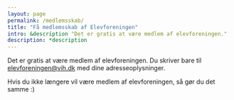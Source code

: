 ```yaml
---
layout: page
permalink: /medlemsskab/
title: "Få medlemsskab af Elevforeningen"
intro: &description "Det er gratis at være medlem af elevforeningen."
description: *description
---
```


Det er gratis at være medlem af elevforeningen. Du skriver bare til elevforeningen@vih.dk med dine adresseoplysninger.

Hvis du ikke længere vil være medlem af elevforeningen, så gør du det samme :)
